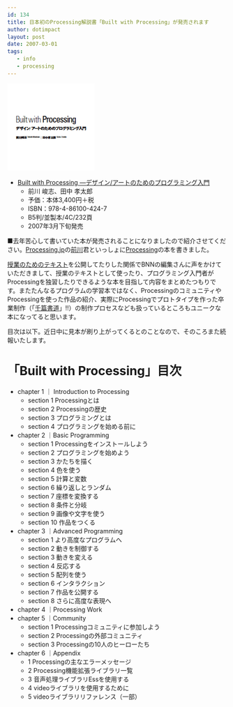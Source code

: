 ```yaml
---
id: 134
title: 日本初のProcessing解説書「Built with Processing」が発売されます
author: dotimpact
layout: post
date: 2007-03-01
tags:
   - info
   - processing
---
```

<img class="img_R" src='/hexo/images/wp-content/uploads/2008/02/builtwithprocessing.png' alt='builtwithprocessing.png' />

  * [Built with Processing —デザイン/アートのためのプログラミング入門][1] 
      * 前川 峻志、田中 孝太郎
      * 予価：本体3,400円＋税
      * ISBN：978-4-86100-424-7
      * B5判/並製本/4C/232頁
      * 2007年3月下旬発売

■去年苦心して書いていた本が発売されることになりましたので紹介させてください。[Processing.jp][2]の[前川][3]君といっしょに[Processing][4]の本を書きました。

[授業のためのテキスト][5]を公開してたりした関係でBNNの編集さんに声をかけていただきまして、授業のテキストとして使ったり、プログラミング入門者がProcessingを独習したりできるような本を目指して内容をまとめたつもりです。またたんなるプログラムの学習本ではなく、ProcessingのコミュニティやProcessingを使った作品の紹介、実際にProcessingでプロトタイプを作った卒業制作（「[千篇書道][6]」!!）の制作プロセスなども扱っているところもユニークな本になってると思います。

目次は以下。近日中に見本が刷り上がってくるとのことなので、そのころまた続報いたします。

# 「Built with Processing」目次

  * chapter 1 ｜ Introduction to Processing 
      * section 1 Processingとは
      * section 2 Processingの歴史
      * section 3 プログラミングとは
      * section 4 プログラミングを始める前に
  * chapter 2 ｜Basic Programming 
      * section 1 Processingをインストールしよう
      * section 2 プログラミングを始めよう
      * section 3 かたちを描く
      * section 4 色を使う
      * section 5 計算と変数
      * section 6 繰り返しとランダム
      * section 7 座標を変換する
      * section 8 条件と分岐
      * section 9 画像や文字を使う
      * section 10 作品をつくる
  * chapter 3 ｜Advanced Programming 
      * section 1 より高度なプログラムへ
      * section 2 動きを制御する
      * section 3 動きを変える
      * section 4 反応する
      * section 5 配列を使う
      * section 6 インタラクション
      * section 7 作品を公開する
      * section 8 さらに高度な表現へ
  * chapter 4 ｜Processing Work
  * chapter 5 ｜Community 
      * section 1 Processingコミュニティに参加しよう
      * section 2 Processingの外部コミュニティ
      * section 3 Processingの10人のヒーローたち
  * chapter 6 ｜Appendix 
      * 1 Processingの主なエラーメッセージ
      * 2 Processing機能拡張ライブラリ一覧
      * 3 音声処理ライブラリEssを使用する
      * 4 videoライブラリを使用するために
      * 5 videoライブラリリファレンス（一部）

 [1]: http://www.bnn.co.jp/books/2007/03/built_with_processing.html
 [2]: http://processing.jp/
 [3]: http://generative.info/
 [4]: http://processing.org
 [5]: http://processing.dotimpac.to/index.php?Processing%C6%FE%CC%E7
 [6]: http://www.idd.tamabi.ac.jp/art/work/works/2005_maekawa_01.php
